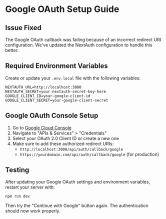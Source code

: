 # Google OAuth Setup Guide

## Issue Fixed
The Google OAuth callback was failing because of an incorrect redirect URI configuration. We've updated the NextAuth configuration to handle this better.

## Required Environment Variables
Create or update your `.env.local` file with the following variables:

```
NEXTAUTH_URL=http://localhost:3000
NEXTAUTH_SECRET=your-nextauth-secret-key-here
GOOGLE_CLIENT_ID=your-google-client-id
GOOGLE_CLIENT_SECRET=your-google-client-secret
```

## Google OAuth Console Setup
1. Go to [Google Cloud Console](https://console.cloud.google.com/)
2. Navigate to "APIs & Services" > "Credentials"
3. Select your OAuth 2.0 Client ID or create a new one
4. Make sure to add these authorized redirect URIs:
   - `http://localhost:3000/api/auth/callback/google`
   - `https://yourdomain.com/api/auth/callback/google` (for production)

## Testing
After updating your Google OAuth settings and environment variables, restart your server with:
```
npm run dev
```

Then try the "Continue with Google" button again. The authentication should now work properly. 